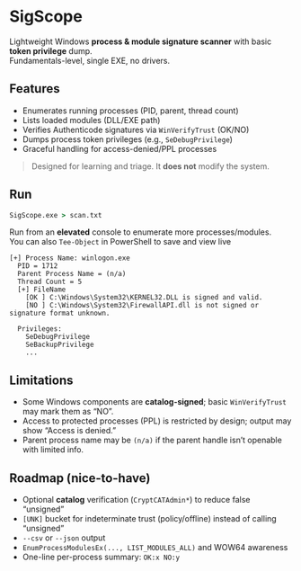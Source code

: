 # SigScope

Lightweight Windows **process & module signature scanner** with basic **token privilege** dump.  
Fundamentals-level, single EXE, no drivers.

## Features
- Enumerates running processes (PID, parent, thread count)
- Lists loaded modules (DLL/EXE path)
- Verifies Authenticode signatures via `WinVerifyTrust` (OK/NO)  
- Dumps process token privileges (e.g., `SeDebugPrivilege`)
- Graceful handling for access-denied/PPL processes

> Designed for learning and triage. It **does not** modify the system.


## Run

```bat
SigScope.exe > scan.txt
```

Run from an **elevated** console to enumerate more processes/modules.  
You can also `Tee-Object` in PowerShell to save and view live


```
[+] Process Name: winlogon.exe
  PID = 1712
  Parent Process Name = (n/a)
  Thread Count = 5
  [+] FileName
    [OK ] C:\Windows\System32\KERNEL32.DLL is signed and valid.
    [NO ] C:\Windows\System32\FirewallAPI.dll is not signed or signature format unknown.

  Privileges:
    SeDebugPrivilege
    SeBackupPrivilege
    ...
```

## Limitations
- Some Windows components are **catalog-signed**; basic `WinVerifyTrust` may mark them as “NO”.
- Access to protected processes (PPL) is restricted by design; output may show “Access is denied.”
- Parent process name may be `(n/a)` if the parent handle isn’t openable with limited info.

## Roadmap (nice-to-have)
- Optional **catalog** verification (`CryptCATAdmin*`) to reduce false “unsigned”
- `[UNK]` bucket for indeterminate trust (policy/offline) instead of calling “unsigned”
- `--csv` or `--json` output
- `EnumProcessModulesEx(..., LIST_MODULES_ALL)` and WOW64 awareness
- One-line per-process summary: `OK:x NO:y`


